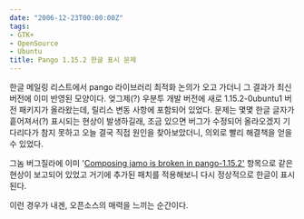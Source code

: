```yaml
---
date: "2006-12-23T00:00:00Z"
tags:
- GTK+
- OpenSource
- Ubuntu
title: Pango 1.15.2 한글 표시 문제
---
```


한글 메일링 리스트에서 pango 라이브러리 최적화 논의가 오고 가더니 그 결과가 최신 버전에 이미 반영된 모양이다. 엊그제(?) 우분투 개발 버전에 새로 1.15.2-0ubuntu1 버전 패키지가 올라왔는데, 릴리스 변동 사항에 포함되어 있었다. 문제는 몇몇 한글 글자가 흩어져서(?) 표시되는 현상이 발생하길래, 조금 있으면 버그가 수정되어 올라오겠지 기다리다가 참지 못하고 오늘 결국 직접 원인을 찾아보았더니, 의외로 빨리 해결책을 얻을 수 있었다.

그놈 버그질라에 이미 '[Composing jamo is broken in pango-1.15.2'](http://bugzilla.gnome.org/show_bug.cgi?id=388581) 항목으로 같은 현상이 보고되어 있었고 거기에 추가된 패치를 적용해보니 다시 정상적으로 한글이 표시된다.

이런 경우가 내겐, 오픈소스의 매력을 느끼는 순간이다.

